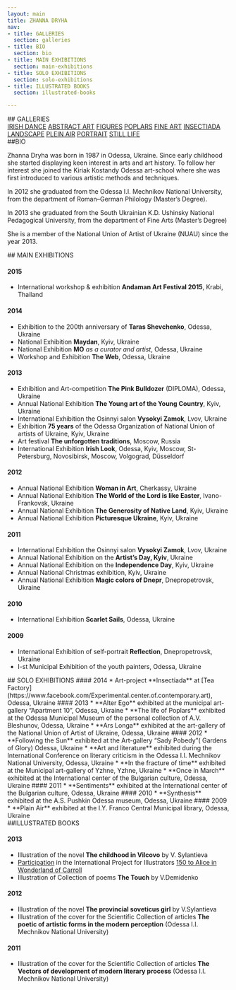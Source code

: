 ```yaml
---
layout: main
title: ZHANNA DRYHA
nav:
- title: GALLERIES
  section: galleries
- title: BIO
  section: bio
- title: MAIN EXHIBITIONS
  section: main-exhibitions
- title: SOLO EXHIBITIONS
  section: solo-exhibitions
- title: ILLUSTRATED BOOKS
  section: illustrated-books

---
```


  

<div class="section" id="galleries"/>
## GALLERIES

<div class="galleries">
<a href="gallery/irish-dance/" class="gallery">IRISH DANCE</a>
<a href="gallery/abstract-art/" class="gallery">ABSTRACT ART</a>
<a href="gallery/figures/" class="gallery">FIGURES</a>
<a href="gallery/poplars/" class="gallery">POPLARS</a>
<a href="gallery/fine-art/" class="gallery">FINE ART</a>
<a href="gallery/insectiada/" class="gallery">INSECTIADA</a>
<a href="gallery/landscape/" class="gallery">LANDSCAPE</a>
<a href="gallery/plein-air/" class="gallery">PLEIN AIR</a>
<a href="gallery/portrait/" class="gallery">PORTRAIT</a>
<a href="gallery/still-life/" class="gallery">STILL LIFE</a>
</div>

<div class="section" id="bio"/>
##BIO

Zhanna Dryha was born in 1987 in Odessa, Ukraine. Since early childhood she started displaying keen interest in arts and art history. To follow her interest she joined the Kiriak Kostandy Odessa art-school where she was first introduced to various artistic methods and techniques.

In 2012 she graduated from the Odessa I.I. Mechnikov National University, from the department of Roman–German Philology (Master’s Degree).

In 2013 she graduated from the South Ukrainian K.D. Ushinsky National Pedagogical University, from the department of Fine Arts (Master’s Degree)

She is a member of the National Union of Artist of Ukraine (NUAU) since the year 2013.


<div class="section" id="main-exhibitions"/>
## MAIN EXHIBITIONS

#### 2015
* International workshop & exhibition **Andaman Art Festival 2015**, Krabi, Thailand 
#### 2014
* Exhibition to the 200th anniversary of **Taras Shevchenko**, Odessa, Ukraine
* National Exhibition **Maydan**, Kyiv, Ukraine
* National Exhibition **MO** *as a curator and artist*, Odessa, Ukraine
* Workshop and Exhibition **The Web**, Odessa, Ukraine
#### 2013
* Exhibition and Art-competition **The Pink Bulldozer** (DIPLOMA), Odessa, Ukraine
* Annual National Exhibition **The Young art of the Young Country**, Kyiv, Ukraine
* International Exhibition the Osinnyi salon **Vysokyi Zamok**, Lvov, Ukraine
* Exhibition **75 years** of the Odessa Organization of National Union of artists of Ukraine, Kyiv, Ukraine
* Art festival **The unforgotten traditions**, Moscow, Russia
* International Exhibition **Irish Look**, Odessa, Kyiv, Moscow, St-Petersburg, Novosibirsk, Moscow, Volgograd, Düsseldorf
#### 2012
* Annual National Exhibition **Woman in Art**, Cherkassy, Ukraine
* Annual National Exhibition **The World of the Lord is like Easter**, Ivano-Frankovsk, Ukraine
* Annual National Exhibition **The Generosity of Native Land**, Kyiv, Ukraine
* Annual National Exhibition **Picturesque Ukraine**, Kyiv, Ukraine
#### 2011
* International Exhibition the Osinnyi salon **Vysokyi Zamok**, Lvov, Ukraine 
* Annual National Exhibition on the **Artist’s Day, Kyiv**, Ukraine
* Annual National Exhibition on the **Independence Day**, Kyiv, Ukraine
* Annual National Christmas exhibition, Kyiv, Ukraine
* Annual National Exhibition **Magic colors of Dnepr**, Dnepropetrovsk, Ukraine
#### 2010
* International Exhibition **Scarlet Sails**, Odessa, Ukraine
#### 2009 
* International Exhibition of self-portrait **Reflection**, Dnepropetrovsk, Ukraine
* I-st Municipal Exhibition of the youth painters, Odessa, Ukraine

<div class="section" id="solo-exhibitions"/>
## SOLO EXHIBITIONS
#### 2014
* Art-project **Insectiada** at [Tea Factory](https://www.facebook.com/Experimental.center.of.contemporary.art), Odessa, Ukraine
#### 2013 
* **Alter Ego** exhibited at the municipal art-gallery “Apartment 10”, Odessa, Ukraine
* **The life of Poplars** exhibited at the Odessa Municipal Museum of the personal collection of A.V. Bleshunov, Odessa, Ukraine
* **Ars Longa** exhibited at the art-gallery of the National Union of Artist of Ukraine, Odessa, Ukraine
#### 2012
* **Following the Sun** exhibited at the Art-gallery “Sady Pobedy”( Gardens of Glory) Odessa, Ukraine
* **Art and literature** exhibited during the International Conference on literary criticism in the Odessa I.I. Mechnikov National University, Odessa, Ukraine
* **In the fracture of time** exhibited at the Municipal art-gallery of Yzhne, Yzhne, Ukraine
* **Once in March** exhibited at the International center of the Bulgarian culture, Odessa, Ukraine
#### 2011
* **Sentiments** exhibited at the International center of the Bulgarian culture, Odessa, Ukraine
#### 2010
* **Synthesis** exhibited at the A.S. Pushkin Odessa museum, Odessa, Ukraine
#### 2009
* **Plain Air** exhibited at the I.Y. Franco Central Municipal library, Odessa, Ukraine

<div class="section" id="illustrated-books"/>
##ILLUSTRATED BOOKS

#### 2013
* Illustration of the novel **The childhood in Vilcovo** by V. Sylantieva
* [Participation](http://www.150alice.com/project/zhanna-dryha/) in the International Project for Illustrators [150 to Alice in Wonderland of Carroll](http://www.150alice.com/about/)
* Illustration of Collection of poems **The Touch** by V.Demidenko
#### 2012
* Illustration of the novel **The provincial soveticus  girl** by V.Sylantieva
* Illustration of the cover for the Scientific Collection of articles **The poetic of artistic forms in the modern perception** (Odessa I.I. Mechnikov National University)
#### 2011
* Illustration of the cover for the Scientific Collection of articles **The Vectors of development of modern literary process** (Odessa I.I. Mechnikov National University) 

